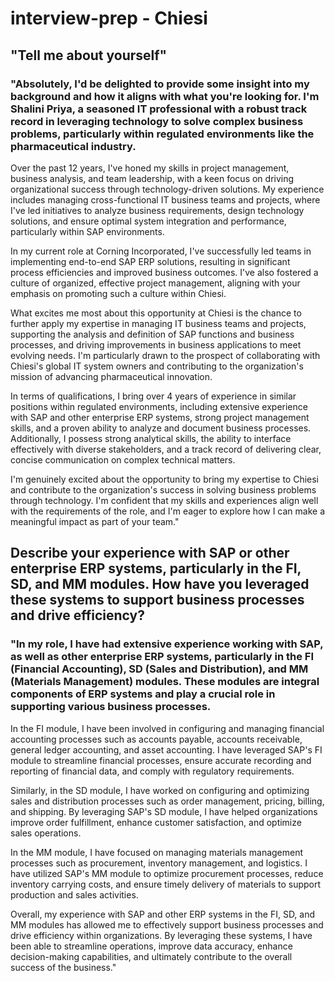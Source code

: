 # interview-prep - Chiesi

## "Tell me about yourself" 

### "Absolutely, I'd be delighted to provide some insight into my background and how it aligns with what you're looking for. I'm Shalini Priya, a seasoned IT professional with a robust track record in leveraging technology to solve complex business problems, particularly within regulated environments like the pharmaceutical industry.

Over the past 12 years, I've honed my skills in project management, business analysis, and team leadership, with a keen focus on driving organizational success through technology-driven solutions. My experience includes managing cross-functional IT business teams and projects, where I've led initiatives to analyze business requirements, design technology solutions, and ensure optimal system integration and performance, particularly within SAP environments.

In my current role at Corning Incorporated, I've successfully led teams in implementing end-to-end SAP ERP solutions, resulting in significant process efficiencies and improved business outcomes. I've also fostered a culture of organized, effective project management, aligning with your emphasis on promoting such a culture within Chiesi.

What excites me most about this opportunity at Chiesi is the chance to further apply my expertise in managing IT business teams and projects, supporting the analysis and definition of SAP functions and business processes, and driving improvements in business applications to meet evolving needs. I'm particularly drawn to the prospect of collaborating with Chiesi's global IT system owners and contributing to the organization's mission of advancing pharmaceutical innovation.

In terms of qualifications, I bring over 4 years of experience in similar positions within regulated environments, including extensive experience with SAP and other enterprise ERP systems, strong project management skills, and a proven ability to analyze and document business processes. Additionally, I possess strong analytical skills, the ability to interface effectively with diverse stakeholders, and a track record of delivering clear, concise communication on complex technical matters.

I'm genuinely excited about the opportunity to bring my expertise to Chiesi and contribute to the organization's success in solving business problems through technology. I'm confident that my skills and experiences align well with the requirements of the role, and I'm eager to explore how I can make a meaningful impact as part of your team."


## Describe your experience with SAP or other enterprise ERP systems, particularly in the FI, SD, and MM modules. How have you leveraged these systems to support business processes and drive efficiency?

### "In my role, I have had extensive experience working with SAP, as well as other enterprise ERP systems, particularly in the FI (Financial Accounting), SD (Sales and Distribution), and MM (Materials Management) modules. These modules are integral components of ERP systems and play a crucial role in supporting various business processes.

In the FI module, I have been involved in configuring and managing financial accounting processes such as accounts payable, accounts receivable, general ledger accounting, and asset accounting. I have leveraged SAP's FI module to streamline financial processes, ensure accurate recording and reporting of financial data, and comply with regulatory requirements.

Similarly, in the SD module, I have worked on configuring and optimizing sales and distribution processes such as order management, pricing, billing, and shipping. By leveraging SAP's SD module, I have helped organizations improve order fulfillment, enhance customer satisfaction, and optimize sales operations.

In the MM module, I have focused on managing materials management processes such as procurement, inventory management, and logistics. I have utilized SAP's MM module to optimize procurement processes, reduce inventory carrying costs, and ensure timely delivery of materials to support production and sales activities.

Overall, my experience with SAP and other ERP systems in the FI, SD, and MM modules has allowed me to effectively support business processes and drive efficiency within organizations. By leveraging these systems, I have been able to streamline operations, improve data accuracy, enhance decision-making capabilities, and ultimately contribute to the overall success of the business."
